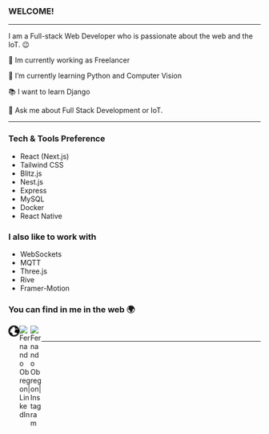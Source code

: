 ### WELCOME!

---


I am a Full-stack Web Developer who is passionate about the web and the IoT. :wink:
 
 🔭 Im currently working as Freelancer
 
 🌱 I’m currently learning Python and Computer Vision
 
 :books: I want to learn Django
 
  
 💬 Ask me about Full Stack Development or  IoT.



---


### Tech & Tools Preference

- React (Next.js)
- Tailwind CSS
- Blitz.js
- Nest.js
- Express
- MySQL
- Docker
- React Native

### I also like to work with

- WebSockets
- MQTT
- Three.js
- Rive
- Framer-Motion



### You can find in me in the web 🌍


[<img align="left" alt="Fernando Obregon |  Page" width="22px" src="https://raw.githubusercontent.com/iconic/open-iconic/master/svg/globe.svg" />][website]
[<img align="left" alt="Fernando Obregon| LinkedIn" width="22px" src="https://cdn.jsdelivr.net/npm/simple-icons@v3/icons/linkedin.svg" />][linkedin]
[<img align="left" alt="Fernando Obregon| Instagram" width="22px" src="https://cdn.jsdelivr.net/npm/simple-icons@v3/icons/instagram.svg" />][instagram]

<br/>


---


[website]: https://feernandooff.com/
[youtube]: https://youtube.com/
[instagram]: https://www.instagram.com/feernandooff/
[linkedin]: https://www.linkedin.com/in/feernandooff/
